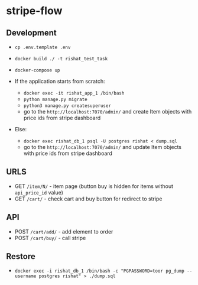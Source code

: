 stripe-flow
===========

Development
-----------

* `cp .env.template .env`
* `docker build ./ -t rishat_test_task`
* `docker-compose up`

* If the application starts from scratch:
    * `docker exec -it rishat_app_1 /bin/bash`
    * `python manage.py migrate`
    * `python3 manage.py createsuperuser` 
    * go to the `http://localhost:7070/admin/` and create Item objects with price ids from stripe dashboard
* Else:
    * `docker exec rishat_db_1 psql -U postgres rishat < dump.sql`
    * go to the `http://localhost:7070/admin/` and update Item objects with price ids from stripe dashboard

URLS
----

* GET `/item/N/` - item page (button buy is hidden for items without `api_price_id` value)
* GET `/cart/` - check cart and buy button for redirect to stripe

API
---

* POST `/cart/add/` - add element to order
* POST `/cart/buy/` - call stripe

Restore
-------
* `docker exec -i rishat_db_1 /bin/bash -c "PGPASSWORD=toor pg_dump --username postgres rishat" > ./dump.sql`



